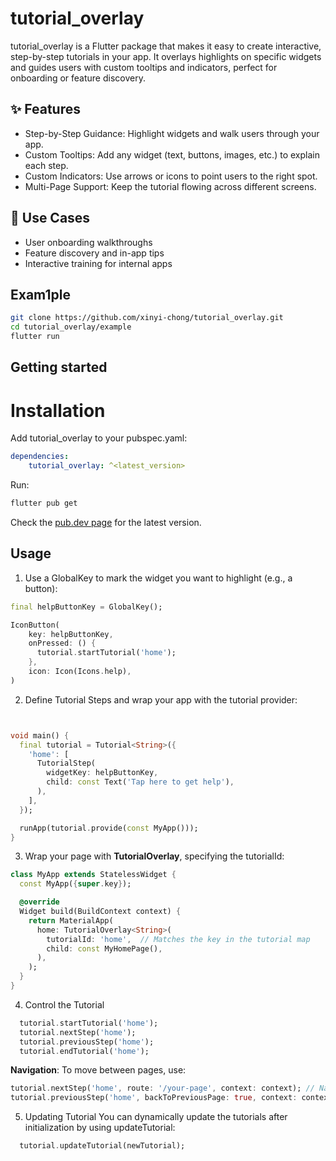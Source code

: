 # tutorial_overlay

tutorial_overlay is a Flutter package that makes it easy to create interactive, step-by-step tutorials in your app. It overlays highlights on specific widgets and guides users with custom tooltips and indicators, perfect for onboarding or feature discovery.

## ✨ Features
- Step-by-Step Guidance: Highlight widgets and walk users through your app.
- Custom Tooltips: Add any widget (text, buttons, images, etc.) to explain each step.
- Custom Indicators: Use arrows or icons to point users to the right spot.
- Multi-Page Support: Keep the tutorial flowing across different screens.

## 🧠 Use Cases
- User onboarding walkthroughs
- Feature discovery and in-app tips
- Interactive training for internal apps

## Exam1ple
```bash
git clone https://github.com/xinyi-chong/tutorial_overlay.git
cd tutorial_overlay/example
flutter run
```

## Getting started

# Installation
Add tutorial_overlay to your pubspec.yaml:
```yaml
dependencies:
    tutorial_overlay: ^<latest_version>
```

Run: 
```bash
flutter pub get
```

Check the [pub.dev page](https://pub.dev/packages/tutorial_overlay) for the latest version.

## Usage

1. Use a GlobalKey to mark the widget you want to highlight (e.g., a button):
```dart
final helpButtonKey = GlobalKey();

IconButton(
    key: helpButtonKey,
    onPressed: () {
      tutorial.startTutorial('home');
    },
    icon: Icon(Icons.help),
)
```

2. Define Tutorial Steps and wrap your app with the tutorial provider:
```dart


void main() {
  final tutorial = Tutorial<String>({
    'home': [
      TutorialStep(
        widgetKey: helpButtonKey,
        child: const Text('Tap here to get help'),
      ),
    ],
  });

  runApp(tutorial.provide(const MyApp()));
}
```

3. Wrap your page with **TutorialOverlay**, specifying the tutorialId:
```dart
class MyApp extends StatelessWidget {
  const MyApp({super.key});

  @override
  Widget build(BuildContext context) {
    return MaterialApp(
      home: TutorialOverlay<String>(
        tutorialId: 'home',  // Matches the key in the tutorial map
        child: const MyHomePage(),
      ),
    );
  }
}
```

4. Control the Tutorial
```dart
  tutorial.startTutorial('home');
  tutorial.nextStep('home');
  tutorial.previousStep('home');
  tutorial.endTutorial('home');
```

**Navigation**: To move between pages, use:
```dart
tutorial.nextStep('home', route: '/your-page', context: context); // Navigate to a new route
tutorial.previousStep('home', backToPreviousPage: true, context: context); // Go back
```

5. Updating Tutorial
You can dynamically update the tutorials after initialization by using updateTutorial:
```dart
  tutorial.updateTutorial(newTutorial);
```